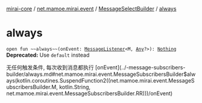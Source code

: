 [mirai-core](../../index.md) / [net.mamoe.mirai.event](../index.md) / [MessageSelectBuilder](index.md) / [always](./always.md)

# always

`open fun ~~always~~(onEvent: `[`MessageListener`](../-message-listener.md)`<M, `[`Any`](https://kotlinlang.org/api/latest/jvm/stdlib/kotlin/-any/index.html)`?>): `[`Nothing`](https://kotlinlang.org/api/latest/jvm/stdlib/kotlin/-nothing/index.html)
**Deprecated:** Use `default` instead

无任何触发条件, 每次收到消息都执行 [onEvent](../-message-subscribers-builder/always.md#net.mamoe.mirai.event.MessageSubscribersBuilder$always(kotlin.coroutines.SuspendFunction2((net.mamoe.mirai.event.MessageSubscribersBuilder.M, kotlin.String, net.mamoe.mirai.event.MessageSubscribersBuilder.RR)))/onEvent)

